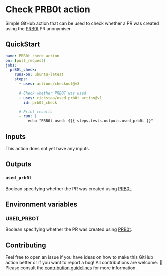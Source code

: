# Check PRB0t action

Simple GitHub action that can be used to check whether a PR was created using the 
[PRB0t](https://github.com/PRB0t/PRB0t) PR anonymiser.

## QuickStart

```yml
name: PRB0t check action
on: [pull_request]
jobs:
  prB0t_check:
    runs-on: ubuntu-latest
    steps:
      - uses: actions/checkout@v3

      # Check whether PRB0T was used
      - uses: rickstaa/used_prb0t_action@v1
        id: prb0t_check

      # Print results
      - run: |
          echo "PRB0t used: ${{ steps.tests.outputs.used_prb0t }}"
```

## Inputs

This action does not yet have any inputs.

## Outputs

### `used_prb0t`

Boolean specifying whether the PR was created using [PRB0t](https://github.com/PRB0t/PRB0t).

## Environment variables

### USED_PRBOT

Boolean specifying whether the PR was created using [PRB0t](https://github.com/PRB0t/PRB0t).

## Contributing

Feel free to open an issue if you have ideas on how to make this GitHub action better or if you want to report a bug! All contributions are welcome. :rocket: Please consult the [contribution guidelines](CONTRIBUTING.md) for more information.
